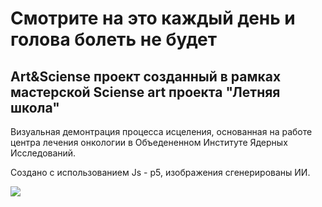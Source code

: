# Смотрите на это каждый день и голова болеть не будет
## Art&Sciense проект созданный в рамках мастерской Sciense art проекта "Летняя школа"

Визуальная демонтрация процесса исцеления, основанная на работе центра лечения онкологии в Объедененном Институте Ядерных Исследований.

Создано с использованием Js - p5, изображения сгенерированы ИИ.

[](https://media2.giphy.com/media/v1.Y2lkPTc5MGI3NjExOGdtaHB4Yjk2N3o2MDNsa3Zzemp5MXdxd3ByamVucmVzdm1weXdibCZlcD12MV9pbnRlcm5hbF9naWZfYnlfaWQmY3Q9Zw/Q7hiIHVTuZaRrXqMQ9/giphy.gif)
<img src="https://media2.giphy.com/media/v1.Y2lkPTc5MGI3NjExOGdtaHB4Yjk2N3o2MDNsa3Zzemp5MXdxd3ByamVucmVzdm1weXdibCZlcD12MV9pbnRlcm5hbF9naWZfYnlfaWQmY3Q9Zw/Q7hiIHVTuZaRrXqMQ9/giphy.gif"/>
